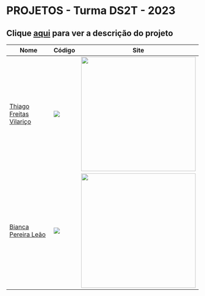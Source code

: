 # PROJETOS - Turma DS2T - 2023

## Clique [aqui](https://github.com/fernandoleonid/one-page-2022) para ver a descrição do projeto

| Nome          | Código                        | Site                              |
| --------------| ------------------------------|-----------------------------------|
| [Thiago Freitas Vilariço](https://github.com/Thiago1223)   | [![](https://skillicons.dev/icons?i=js)](./thiago_freitas_vilari%C3%A7o/) | [<img src="./thiago_freitas_vilariço/img/screenshot.jpg" width="300">](https://fernandoleonid.github.io/whatsApp-senai-1-2023/ds2t/thiago_freitas_vilari%C3%A7o/)|
| [Bianca Pereira Leão](https://github.com/leaobia)   | [![](https://skillicons.dev/icons?i=js)](./bianca_pereira_le%C3%A3o/) | [<img src="./bianca_pereira_leão/img/Capturar.PNG" width="300">](https://fernandoleonid.github.io/whatsApp-senai-1-2023/ds2t/bianca_pereira_le%C3%A3o/)|

